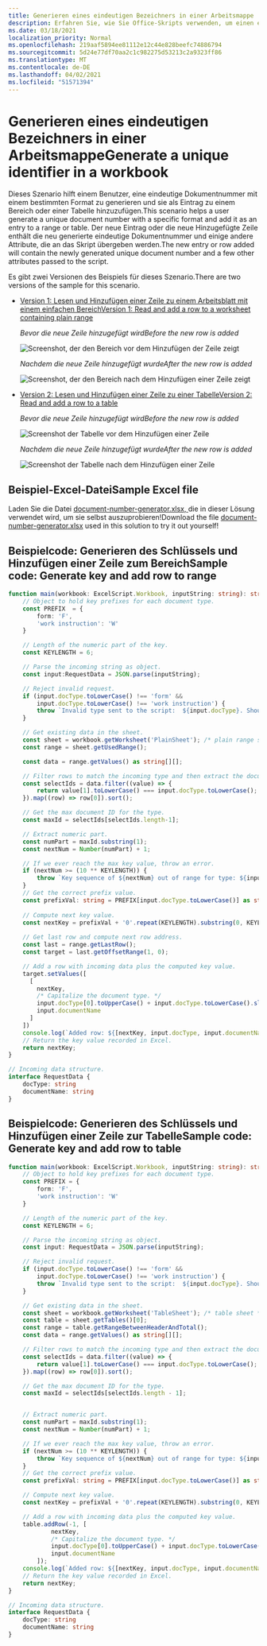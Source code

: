 ```yaml
---
title: Generieren eines eindeutigen Bezeichners in einer Arbeitsmappe
description: Erfahren Sie, wie Sie Office-Skripts verwenden, um einen eindeutigen Bezeichner zu generieren und einer Tabelle und einem Bereich eine Zeile hinzuzufügen.
ms.date: 03/18/2021
localization_priority: Normal
ms.openlocfilehash: 219aaf5894ee81112e12c44e828beefc74886794
ms.sourcegitcommit: 5d24e77df70aa2c1c982275d53213c2a9323ff86
ms.translationtype: MT
ms.contentlocale: de-DE
ms.lasthandoff: 04/02/2021
ms.locfileid: "51571394"
---
```

# <a name="generate-a-unique-identifier-in-a-workbook"></a><span data-ttu-id="2d931-103">Generieren eines eindeutigen Bezeichners in einer Arbeitsmappe</span><span class="sxs-lookup"><span data-stu-id="2d931-103">Generate a unique identifier in a workbook</span></span>

<span data-ttu-id="2d931-104">Dieses Szenario hilft einem Benutzer, eine eindeutige Dokumentnummer mit einem bestimmten Format zu generieren und sie als Eintrag zu einem Bereich oder einer Tabelle hinzuzufügen.</span><span class="sxs-lookup"><span data-stu-id="2d931-104">This scenario helps a user generate a unique document number with a specific format and add it as an entry to a range or table.</span></span> <span data-ttu-id="2d931-105">Der neue Eintrag oder die neue Hinzugefügte Zeile enthält die neu generierte eindeutige Dokumentnummer und einige andere Attribute, die an das Skript übergeben werden.</span><span class="sxs-lookup"><span data-stu-id="2d931-105">The new entry or row added will contain the newly generated unique document number and a few other attributes passed to the script.</span></span>

<span data-ttu-id="2d931-106">Es gibt zwei Versionen des Beispiels für dieses Szenario.</span><span class="sxs-lookup"><span data-stu-id="2d931-106">There are two versions of the sample for this scenario.</span></span>

* [<span data-ttu-id="2d931-107">Version 1: Lesen und Hinzufügen einer Zeile zu einem Arbeitsblatt mit einem einfachen Bereich</span><span class="sxs-lookup"><span data-stu-id="2d931-107">Version 1: Read and add a row to a worksheet containing plain range</span></span>](#sample-code-generate-key-and-add-row-to-range)

    <span data-ttu-id="2d931-108">_Bevor die neue Zeile hinzugefügt wird_</span><span class="sxs-lookup"><span data-stu-id="2d931-108">_Before the new row is added_</span></span>

    ![Screenshot, der den Bereich vor dem Hinzufügen der Zeile zeigt](../../images/document-number-generator-range-before.png)

    <span data-ttu-id="2d931-110">_Nachdem die neue Zeile hinzugefügt wurde_</span><span class="sxs-lookup"><span data-stu-id="2d931-110">_After the new row is added_</span></span>

    ![Screenshot, der den Bereich nach dem Hinzufügen einer Zeile zeigt](../../images/document-number-generator-range-after.png)

* [<span data-ttu-id="2d931-112">Version 2: Lesen und Hinzufügen einer Zeile zu einer Tabelle</span><span class="sxs-lookup"><span data-stu-id="2d931-112">Version 2: Read and add a row to a table</span></span>](#sample-code-generate-key-and-add-row-to-table)

    <span data-ttu-id="2d931-113">_Bevor die neue Zeile hinzugefügt wird_</span><span class="sxs-lookup"><span data-stu-id="2d931-113">_Before the new row is added_</span></span>

    ![Screenshot der Tabelle vor dem Hinzufügen einer Zeile](../../images/document-number-generator-table-before.png)

    <span data-ttu-id="2d931-115">_Nachdem die neue Zeile hinzugefügt wurde_</span><span class="sxs-lookup"><span data-stu-id="2d931-115">_After the new row is added_</span></span>

    ![Screenshot der Tabelle nach dem Hinzufügen einer Zeile](../../images/document-number-generator-table-after.png)

## <a name="sample-excel-file"></a><span data-ttu-id="2d931-117">Beispiel-Excel-Datei</span><span class="sxs-lookup"><span data-stu-id="2d931-117">Sample Excel file</span></span>

<span data-ttu-id="2d931-118">Laden Sie die Datei <a href="document-number-generator.xlsx">document-number-generator.xlsx, </a> die in dieser Lösung verwendet wird, um sie selbst auszuprobieren!</span><span class="sxs-lookup"><span data-stu-id="2d931-118">Download the file <a href="document-number-generator.xlsx">document-number-generator.xlsx</a> used in this solution to try it out yourself!</span></span>

## <a name="sample-code-generate-key-and-add-row-to-range"></a><span data-ttu-id="2d931-119">Beispielcode: Generieren des Schlüssels und Hinzufügen einer Zeile zum Bereich</span><span class="sxs-lookup"><span data-stu-id="2d931-119">Sample code: Generate key and add row to range</span></span>

```TypeScript
function main(workbook: ExcelScript.Workbook, inputString: string): string {
    // Object to hold key prefixes for each document type.
    const PREFIX  = {
        form: 'F',
        'work instruction': 'W'
    }

    // Length of the numeric part of the key.
    const KEYLENGTH = 6;

    // Parse the incoming string as object.
    const input:RequestData = JSON.parse(inputString);

    // Reject invalid request.
    if (input.docType.toLowerCase() !== 'form' && 
        input.docType.toLowerCase() !== 'work instruction') {
        throw `Invalid type sent to the script:  ${input.docType}. Should be one of the following: ${Object.keys(PREFIX)}`
    }

    // Get existing data in the sheet.
    const sheet = workbook.getWorksheet('PlainSheet'); /* plain range sheet */
    const range = sheet.getUsedRange();

    const data = range.getValues() as string[][];

    // Filter rows to match the incoming type and then extract the document number column (index 0) and then sort it. 
    const selectIds = data.filter((value) => {
        return value[1].toLowerCase() === input.docType.toLowerCase();
    }).map((row) => row[0]).sort();

    // Get the max document ID for the type.
    const maxId = selectIds[selectIds.length-1];

    // Extract numeric part.
    const numPart = maxId.substring(1);
    const nextNum = Number(numPart) + 1;

    // If we ever reach the max key value, throw an error.
    if (nextNum >= (10 ** KEYLENGTH)) {
        throw `Key sequence of ${nextNum} out of range for type: ${input.docType}.`
    }
    // Get the correct prefix value.
    const prefixVal: string = PREFIX[input.docType.toLowerCase()] as string;
    
    // Compute next key value.
    const nextKey = prefixVal + '0'.repeat(KEYLENGTH).substring(0, KEYLENGTH - String(nextNum).length) + String(nextNum);
    
    // Get last row and compute next row address.
    const last = range.getLastRow();
    const target = last.getOffsetRange(1, 0);

    // Add a row with incoming data plus the computed key value.
    target.setValues([
      [
        nextKey, 
        /* Capitalize the document type. */
        input.docType[0].toUpperCase() + input.docType.toLowerCase().slice(1),
        input.documentName
      ]
    ])
    console.log(`Added row: ${[nextKey, input.docType, input.documentName]}`)
    // Return the key value recorded in Excel.
    return nextKey;
}

// Incoming data structure.
interface RequestData {
    docType: string
    documentName: string
}
```

## <a name="sample-code-generate-key-and-add-row-to-table"></a><span data-ttu-id="2d931-120">Beispielcode: Generieren des Schlüssels und Hinzufügen einer Zeile zur Tabelle</span><span class="sxs-lookup"><span data-stu-id="2d931-120">Sample code: Generate key and add row to table</span></span>

```TypeScript
function main(workbook: ExcelScript.Workbook, inputString: string): string {
    // Object to hold key prefixes for each document type.
    const PREFIX = {
        form: 'F',
        'work instruction': 'W'
    }

    // Length of the numeric part of the key.
    const KEYLENGTH = 6;

    // Parse the incoming string as object.
    const input: RequestData = JSON.parse(inputString);

    // Reject invalid request.
    if (input.docType.toLowerCase() !== 'form' &&
        input.docType.toLowerCase() !== 'work instruction') {
        throw `Invalid type sent to the script:  ${input.docType}. Should be one of the following: ${Object.keys(PREFIX)}`
    }

    // Get existing data in the sheet.
    const sheet = workbook.getWorksheet('TableSheet'); /* table sheet */
    const table = sheet.getTables()[0];
    const range = table.getRangeBetweenHeaderAndTotal();
    const data = range.getValues() as string[][];

    // Filter rows to match the incoming type and then extract the document number column (index 0) and then sort it.
    const selectIds = data.filter((value) => {
        return value[1].toLowerCase() === input.docType.toLowerCase();
    }).map((row) => row[0]).sort();

    // Get the max document ID for the type.
    const maxId = selectIds[selectIds.length - 1];


    // Extract numeric part.
    const numPart = maxId.substring(1);
    const nextNum = Number(numPart) + 1;

    // If we ever reach the max key value, throw an error.
    if (nextNum >= (10 ** KEYLENGTH)) {
        throw `Key sequence of ${nextNum} out of range for type: ${input.docType}.`
    }
    // Get the correct prefix value.
    const prefixVal: string = PREFIX[input.docType.toLowerCase()] as string;

    // Compute next key value.
    const nextKey = prefixVal + '0'.repeat(KEYLENGTH).substring(0, KEYLENGTH - String(nextNum).length) + String(nextNum);

    // Add a row with incoming data plus the computed key value.
    table.addRow(-1, [
            nextKey,
            /* Capitalize the document type. */
            input.docType[0].toUpperCase() + input.docType.toLowerCase().slice(1),
            input.documentName
        ]);
    console.log(`Added row: ${[nextKey, input.docType, input.documentName]}`)
    // Return the key value recorded in Excel.
    return nextKey;
}

// Incoming data structure.
interface RequestData {
    docType: string
    documentName: string
}
```
